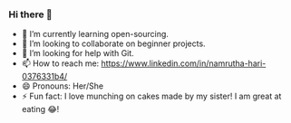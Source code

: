### Hi there 👋

- 🌱 I’m currently learning open-sourcing.
- 👯 I’m looking to collaborate on beginner projects.
- 🤔 I’m looking for help with Git.
- 📫 How to reach me: https://www.linkedin.com/in/namrutha-hari-0376331b4/
- 😄 Pronouns: Her/She
- ⚡ Fun fact: I love munching on cakes made by my sister! I am great at eating 😂!

